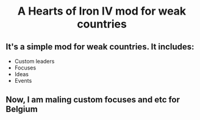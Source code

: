 <h1 align='center'>A Hearts of Iron IV mod for weak countries</h1>
<h2>It's a simple mod for weak countries. It includes:</h2>
<ul>
  <li>Custom leaders</li>
  <li>Focuses</li>
  <li>Ideas</li>
  <li>Events</li>
</ul>
<h2>Now, I am maling custom focuses and etc for Belgium</h2>
